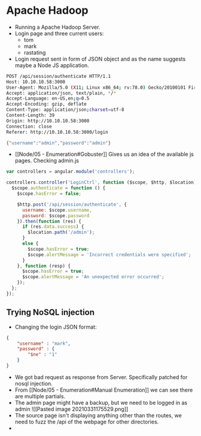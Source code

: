 # Apache Hadoop 

- Running a Apache Hadoop Server.
- Login page and three current users:
	- tom
	- mark
	- rastating
- Login request sent in form of JSON object and as the name suggests maybe a Node JS application.
```bash
POST /api/session/authenticate HTTP/1.1
Host: 10.10.10.58:3000
User-Agent: Mozilla/5.0 (X11; Linux x86_64; rv:78.0) Gecko/20100101 Firefox/78.0
Accept: application/json, text/plain, */*
Accept-Language: en-US,en;q=0.5
Accept-Encoding: gzip, deflate
Content-Type: application/json;charset=utf-8
Content-Length: 39
Origin: http://10.10.10.58:3000
Connection: close
Referer: http://10.10.10.58:3000/login

{"username":"admin","password":"admin"}
```

- [[Node/05 - Enumeration#Gobuster]]  Gives us an idea of the available js pages. Checking admin.js
```javascript
var controllers = angular.module('controllers');

controllers.controller('LoginCtrl', function ($scope, $http, $location) {
  $scope.authenticate = function () {
    $scope.hasError = false;

    $http.post('/api/session/authenticate', {
      username: $scope.username,
      password: $scope.password
    }).then(function (res) {
      if (res.data.success) {
        $location.path('/admin');
      }
      else {
        $scope.hasError = true;
        $scope.alertMessage = 'Incorrect credentials were specified';
      }
    }, function (resp) {
      $scope.hasError = true;
      $scope.alertMessage = 'An unexpected error occurred';
    });
  };
});
```

## Trying NoSQL injection

- Changing the login JSON format: 
```JSON
{
	"username" : "mark",
	"password" : {
		"$ne" : "1"
	}	
}
```

- We got bad request as response from Server. Specifically patched for nosql injection.
- From [[Node/05 - Enumeration#Manual Enumeration]] we can see there are multiple partials.
- The admin page might have a backup, but we need to be logged in as admin
![[Pasted image 20210331175529.png]]
- The source page isn't displaying anything other than the routes, we need to fuzz the /api of the webpage for other directories.
- 